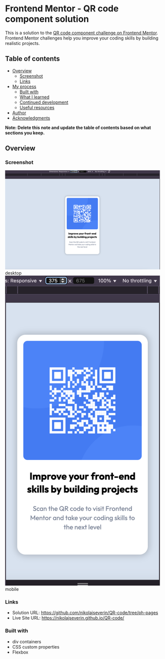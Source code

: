 # Frontend Mentor - QR code component solution

This is a solution to the [QR code component challenge on Frontend Mentor](https://www.frontendmentor.io/challenges/qr-code-component-iux_sIO_H). Frontend Mentor challenges help you improve your coding skills by building realistic projects. 

## Table of contents

- [Overview](#overview)
  - [Screenshot](#screenshot)
  - [Links](#links)
- [My process](#my-process)
  - [Built with](#built-with)
  - [What I learned](#what-i-learned)
  - [Continued development](#continued-development)
  - [Useful resources](#useful-resources)
- [Author](#author)
- [Acknowledgments](#acknowledgments)

**Note: Delete this note and update the table of contents based on what sections you keep.**

## Overview

### Screenshot
![](./design/Screenshot%202025-04-09%20at%2013.17.48.png) desktop
![](./design/Screenshot%202025-04-09%20at%2013.17.02.png) mobile


### Links

- Solution URL: https://github.com/nikolajseverin/QR-code/tree/ph-pages
- Live Site URL: https://nikolajseverin.github.io/QR-code/

### Built with

- div containers
- CSS custom properties
- Flexbox

